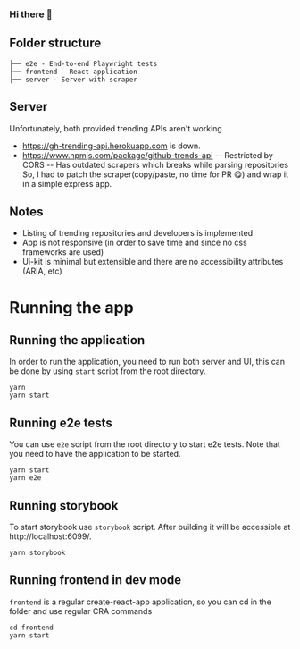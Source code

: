 ### Hi there 👋

## Folder structure
```
├── e2e - End-to-end Playwright tests
├── frontend - React application
├── server - Server with scraper
```

## Server
Unfortunately, both provided trending APIs aren't working
- https://gh-trending-api.herokuapp.com is down.
- https://www.npmjs.com/package/github-trends-api
-- Restricted by CORS
-- Has outdated scrapers which breaks while parsing repositories
So, I had to patch the scraper(copy/paste, no time for PR 😋) and wrap it in a simple express app.

## Notes
- Listing of trending repositories and developers is implemented
- App is not responsive (in order to save time and since no css frameworks are used)
- Ui-kit is minimal but extensible and there are no accessibility attributes (ARIA, etc)

# Running the app

## Running the application

In order to run the application, you need to run both server and UI, this can be done by using `start` script from the root directory.
```
yarn
yarn start
```

## Running e2e tests

You can use `e2e` script from the root directory to start e2e tests. Note that you need to have the application to be started.
```
yarn start
yarn e2e
```


## Running storybook

To start storybook use `storybook` script. After building it will be accessible at http://localhost:6099/.
```
yarn storybook
```

## Running frontend in dev mode

`frontend` is a regular create-react-app application, so you can cd in the folder and use regular CRA commands
```
cd frontend
yarn start
```